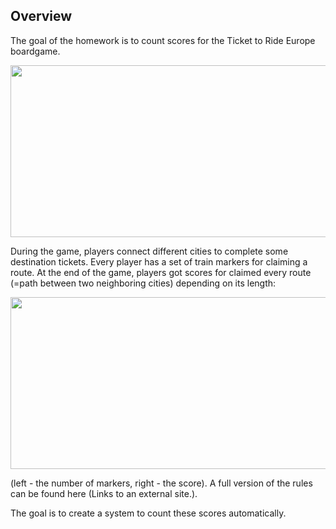 ## Overview
The goal of the homework is to count scores for the Ticket to Ride Europe boardgame. 

<p align="left">
  <img width="680" height="275" src="https://github.com/bcd8697/intro-to-CV/tree/main/homework1/src_img/ann_1.jpg">
</p>

During the game, players connect different cities to complete some destination tickets. Every player has a set of train markers for claiming a route. 
At the end of the game, players got scores for claimed every route (=path between two neighboring cities) depending on its length:

<p align="left">
  <img width="680" height="275" src="https://github.com/bcd8697/intro-to-CV/tree/main/homework1/src_img/ann_2.jpg">
</p>

(left - the number of markers, right - the score). A full version of the rules can be found here (Links to an external site.).

The goal is to create a system to count these scores automatically.
